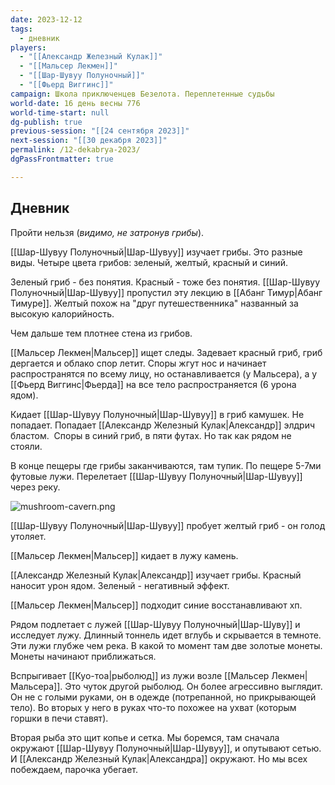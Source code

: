 ```yaml
---
date: 2023-12-12
tags:
  - дневник
players:
  - "[[Александр Железный Кулак]]"
  - "[[Мальсер Лекмен]]"
  - "[[Шар-Шувуу Полуночный]]"
  - "[[Фьерд Виггинс]]"
campaign: Школа приключенцев Безелота. Переплетенные судьбы
world-date: 16 день весны 776
world-time-start: null
dg-publish: true
previous-session: "[[24 сентября 2023]]"
next-session: "[[30 декабря 2023]]"
permalink: /12-dekabrya-2023/
dgPassFrontmatter: true

---
```



## Дневник
Пройти нельзя (*видимо, не затронув грибы*).

[[Шар-Шувуу Полуночный\|Шар-Шувуу]] изучает грибы. Это разные виды. Четыре цвета грибов: зеленый, желтый, красный и синий.

Зеленый гриб - без понятия. Красный - тоже без понятия. [[Шар-Шувуу Полуночный\|Шар-Шувуу]] пропустил эту лекцию в [[Абанг Тимур\|Абанг Тимуре]]. Желтый похож на "друг путешественника" названный за высокую калорийность.

Чем дальше тем плотнее стена из грибов.

[[Мальсер Лекмен\|Мальсер]] ищет следы. Задевает красный гриб, гриб дергается и облако спор летит. Споры жгут нос и начинает распространятся по всему лицу, но останавливается (у Мальсера), а у [[Фьерд Виггинс\|Фьерда]] на все тело распространяется (6 урона ядом).

Кидает [[Шар-Шувуу Полуночный\|Шар-Шувуу]] в гриб камушек. Не попадает. Попадает [[Александр Железный Кулак\|Александр]] элдрич бластом.  Споры в синий гриб, в пяти футах. Но так как рядом не стояли.

В конце пещеры где грибы заканчиваются, там тупик. По пещере 5-7ми футовые лужи. Перелетает [[Шар-Шувуу Полуночный\|Шар-Шувуу]] через реку.

![mushroom-cavern.png](/img/user/media/mushroom-cavern.png)

[[Шар-Шувуу Полуночный\|Шар-Шувуу]] пробует желтый гриб - он голод утоляет.

[[Мальсер Лекмен\|Мальсер]] кидает в лужу камень.

[[Александр Железный Кулак\|Александр]] изучает грибы. Красный наносит урон ядом. Зеленый - негативный эффект.

[[Мальсер Лекмен\|Мальсер]] подходит синие восстанавливают хп.

Рядом подлетает с лужей [[Шар-Шувуу Полуночный\|Шар-Шуву]] и исследует лужу. Длинный тоннель идет вглубь и скрывается в темноте. Эти лужи глубже чем река. В какой то момент там две золотые монеты. Монеты начинают приближаться.

Вспрыгивает [[Куо-тоа\|рыболюд]] из лужи возле [[Мальсер Лекмен\|Мальсера]]. Это чуток другой рыболюд. Он более агрессивно выглядит. Он не с голыми руками, он в одежде (потрепанной, но прикрывающей тело). Во вторых у него в руках что-то похожее на ухват (которым горшки в печи ставят).

Вторая рыба это щит копье и сетка. Мы боремся, там сначала окружают [[Шар-Шувуу Полуночный\|Шар-Шувуу]], и опутывают сетью. И [[Александр Железный Кулак\|Александра]] окружают. Но мы всех побеждаем, парочка убегает.